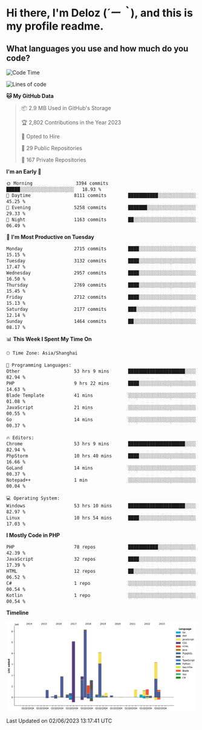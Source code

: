 # **Hi there, I'm Deloz (*´ー｀*), and this is my profile readme.**

## **What languages you use and how much do you code?**

<!--START_SECTION:waka-->
![Code Time](http://img.shields.io/badge/Code%20Time-1%2C599%20hrs%2025%20mins-blue)

![Lines of code](https://img.shields.io/badge/From%20Hello%20World%20I%27ve%20Written-30.7%20million%20lines%20of%20code-blue)

**🐱 My GitHub Data** 

> 📦 2.9 MB Used in GitHub's Storage 
 > 
> 🏆 2,802 Contributions in the Year 2023
 > 
> 💼 Opted to Hire
 > 
> 📜 29 Public Repositories 
 > 
> 🔑 167 Private Repositories 
 > 
**I'm an Early 🐤** 

```text
🌞 Morning                3394 commits        █████░░░░░░░░░░░░░░░░░░░░   18.93 % 
🌆 Daytime                8111 commits        ███████████░░░░░░░░░░░░░░   45.25 % 
🌃 Evening                5258 commits        ███████░░░░░░░░░░░░░░░░░░   29.33 % 
🌙 Night                  1163 commits        ██░░░░░░░░░░░░░░░░░░░░░░░   06.49 % 
```
📅 **I'm Most Productive on Tuesday** 

```text
Monday                   2715 commits        ████░░░░░░░░░░░░░░░░░░░░░   15.15 % 
Tuesday                  3132 commits        ████░░░░░░░░░░░░░░░░░░░░░   17.47 % 
Wednesday                2957 commits        ████░░░░░░░░░░░░░░░░░░░░░   16.50 % 
Thursday                 2769 commits        ████░░░░░░░░░░░░░░░░░░░░░   15.45 % 
Friday                   2712 commits        ████░░░░░░░░░░░░░░░░░░░░░   15.13 % 
Saturday                 2177 commits        ███░░░░░░░░░░░░░░░░░░░░░░   12.14 % 
Sunday                   1464 commits        ██░░░░░░░░░░░░░░░░░░░░░░░   08.17 % 
```


📊 **This Week I Spent My Time On** 

```text
🕑︎ Time Zone: Asia/Shanghai

💬 Programming Languages: 
Other                    53 hrs 9 mins       █████████████████████░░░░   82.94 % 
PHP                      9 hrs 22 mins       ████░░░░░░░░░░░░░░░░░░░░░   14.63 % 
Blade Template           41 mins             ░░░░░░░░░░░░░░░░░░░░░░░░░   01.08 % 
JavaScript               21 mins             ░░░░░░░░░░░░░░░░░░░░░░░░░   00.55 % 
Go                       14 mins             ░░░░░░░░░░░░░░░░░░░░░░░░░   00.37 % 

🔥 Editors: 
Chrome                   53 hrs 9 mins       █████████████████████░░░░   82.94 % 
PhpStorm                 10 hrs 40 mins      ████░░░░░░░░░░░░░░░░░░░░░   16.66 % 
GoLand                   14 mins             ░░░░░░░░░░░░░░░░░░░░░░░░░   00.37 % 
Notepad++                1 min               ░░░░░░░░░░░░░░░░░░░░░░░░░   00.04 % 

💻 Operating System: 
Windows                  53 hrs 10 mins      █████████████████████░░░░   82.97 % 
Linux                    10 hrs 54 mins      ████░░░░░░░░░░░░░░░░░░░░░   17.03 % 
```

**I Mostly Code in PHP** 

```text
PHP                      78 repos            ███████████░░░░░░░░░░░░░░   42.39 % 
JavaScript               32 repos            ████░░░░░░░░░░░░░░░░░░░░░   17.39 % 
HTML                     12 repos            ██░░░░░░░░░░░░░░░░░░░░░░░   06.52 % 
C#                       1 repo              ░░░░░░░░░░░░░░░░░░░░░░░░░   00.54 % 
Kotlin                   1 repo              ░░░░░░░░░░░░░░░░░░░░░░░░░   00.54 % 
```



**Timeline**

![Lines of Code chart](https://raw.githubusercontent.com/deloz/deloz/main/assets/bar_graph.png)


 Last Updated on 02/06/2023 13:17:41 UTC
<!--END_SECTION:waka-->
